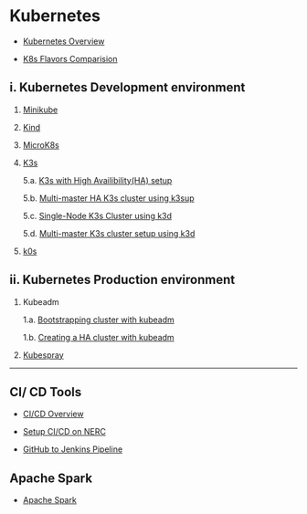 # Kubernetes

- [Kubernetes Overview](kubernetes/kubernetes.md)

- [K8s Flavors Comparision](kubernetes/comparisons.md)

## i. **Kubernetes Development environment**

1. [Minikube](kubernetes/minikube.md)
2. [Kind](kubernetes/kind.md)
3. [MicroK8s](kubernetes/microk8s.md)
4. [K3s](kubernetes/k3s/k3s.md)

    5.a. [K3s with High Availibility(HA) setup](kubernetes/k3s/k3s-ha-cluster.md)

    5.b. [Multi-master HA K3s cluster using k3sup](kubernetes/k3s/k3s-using-k3sup.md)

    5.c. [Single-Node K3s Cluster using k3d](kubernetes/k3s/k3s-using-k3d.md)

    5.d. [Multi-master K3s cluster setup using k3d](kubernetes/k3s/k3s-ha-cluster-using-k3d.md)

5. [k0s](kubernetes/k0s.md)

## ii. **Kubernetes Production environment**

1. Kubeadm

    1.a. [Bootstrapping cluster with kubeadm](kubernetes/kubeadm/single-master-clusters-with-kubeadm.md)

    1.b. [Creating a HA cluster with kubeadm](kubernetes/kubeadm/HA-clusters-with-kubeadm.md)

2. [Kubespray](kubernetes/kubespray.md)

---

## CI/ CD Tools

- [CI/CD Overview](CI-CD/CI-CD-pipeline.md)

- [Setup CI/CD on NERC](CI-CD/setup-CI-CD-pipeline.md)

- [GitHub to Jenkins Pipeline](CI-CD/integrate-your-GitHub-repository.md)

## Apache Spark

- [Apache Spark](apache-spark/spark.md)
